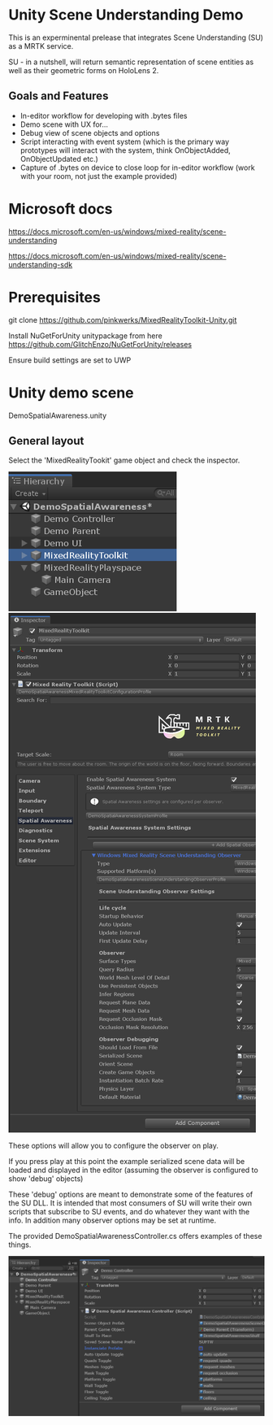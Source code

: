 # Unity Scene Understanding Demo

This is an experminental prelease that integrates Scene Understanding (SU) as a MRTK service.

SU - in a nutshell, will return semantic representation of scene entities as well as their geometric forms on HoloLens 2.

## Goals and Features
* In-editor workflow for developing with .bytes files
* Demo scene with UX for...
* Debug view of scene objects and options
* Script interacting with event system (which is the primary way prototypes will interact with the system, think OnObjectAdded, OnObjectUpdated etc.) 
* Capture of .bytes on device to close loop for in-editor workflow (work with your room, not just the example provided)

# Microsoft docs

https://docs.microsoft.com/en-us/windows/mixed-reality/scene-understanding

https://docs.microsoft.com/en-us/windows/mixed-reality/scene-understanding-sdk

# Prerequisites

git clone https://github.com/pinkwerks/MixedRealityToolkit-Unity.git

Install NuGetForUnity unitypackage from here
https://github.com/GlitchEnzo/NuGetForUnity/releases

Ensure build settings are set to UWP

# Unity demo scene

DemoSpatialAwareness.unity

## General layout

Select the 'MixedRealityTookit' game object and check the inspector.

![scene understanding location in heirarchy](MRTKHierarchy.png)
![mrkt location in inspector](MRTKLocation.png)

These options will allow you to configure the observer on play. 

If you press play at this point the example serialized scene data will be loaded and displayed in the editor (assuming the observer is configured to show 'debug' objects)

These 'debug' options are meant to demonstrate some of the features of the SU DLL. It is intended that most consumers of SU will write their own scripts that subscribe to SU events, and do whatever they want with the info. In addition many observer options may be set at runtime.

The provided DemoSpatialAwarenessController.cs offers examples of these things.

![demo controller options](Controller.png)

